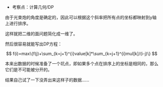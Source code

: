 - 考察点：计算几何/DP

由于光束炮的角度是确定的，因此可以根据这个斜率把所有点的坐标都映射到y轴上进行排序。

这样就把二维的面问题简化成一维了。

然后很容易就能写出DP方程：

$$
f(i)=max\{f(j)+\sum_{k=j+1}^{i}value[k]*\sum_{k=j+1}^{i}mul[k]/(i-j)\}
$$

本来出数据的时候准备了一个坑点，即如果多个点在排序上的坐标是相同的，那么它们是不可能被分开的。

结果自己试了一下没弄出来这样子的数据......